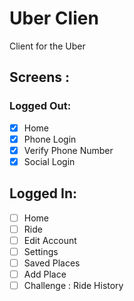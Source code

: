 # Uber Clien

Client for the Uber

## Screens :

### Logged Out:

-   [x] Home
-   [x] Phone Login
-   [x] Verify Phone Number
-   [x] Social Login

## Logged In:

-   [ ] Home
-   [ ] Ride
-   [ ] Edit Account
-   [ ] Settings
-   [ ] Saved Places
-   [ ] Add Place
-   [ ] Challenge : Ride History
